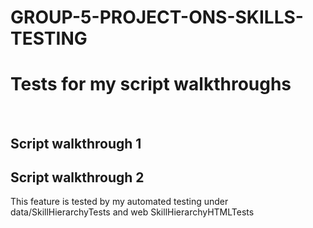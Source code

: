 # GROUP-5-PROJECT-ONS-SKILLS-TESTING

<h1>Tests for my script walkthroughs</h1>
<br>
<h2>Script walkthrough 1</h2>

<h2>Script walkthrough 2</h2>
<p>This feature is tested by my automated testing under data/SkillHierarchyTests and web SkillHierarchyHTMLTests</p>